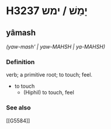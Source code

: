 # H3237 יָמַשׁ / ימש

## yâmash

_(yaw-mash' | yaw-MAHSH | ya-MAHSH)_

### Definition

verb; a primitive root; to touch; feel.

- to touch
    - (Hiphil) to touch, feel
### See also

[[G5584]]

